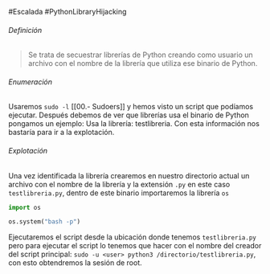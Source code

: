 #Escalada #PythonLibraryHijacking
###### Definición
>Se trata de secuestrar librerías de Python creando como usuario un archivo con el nombre de la librería que utiliza ese binario de Python.

###### Enumeración
Usaremos `sudo -l` [[00.- Sudoers]] y hemos visto un script que podíamos ejecutar.
Después debemos de ver que librerías usa el binario de Python pongamos un ejemplo:
	Usa la librería: testlibreria.
Con esta información nos bastaría para ir a la explotación.

###### Explotación
Una vez identificada la librería crearemos en nuestro directorio actual un archivo con el nombre de la librería y la extensión `.py` en este caso `testlibreria.py`, dentro de este binario importaremos la librería `os`
```python
import os

os.system("bash -p")
```

Ejecutaremos el script desde la ubicación donde tenemos `testlibreria.py` pero para ejecutar el script lo tenemos que hacer con el nombre del creador del script principal:
`sudo -u <user> python3 /directorio/testlibreria.py`, con esto obtendremos la sesión de root.